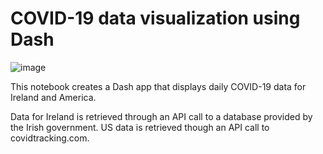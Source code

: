 # COVID-19 data visualization using Dash

![image](https://user-images.githubusercontent.com/79678028/109427329-27dd8a00-79af-11eb-97b3-944b30a1a9b8.png)

This notebook creates a Dash app that displays daily COVID-19 data for Ireland and America. 

Data for Ireland is retrieved through an API call to a database provided by the Irish government. US data is retrieved though an API call to covidtracking.com.



